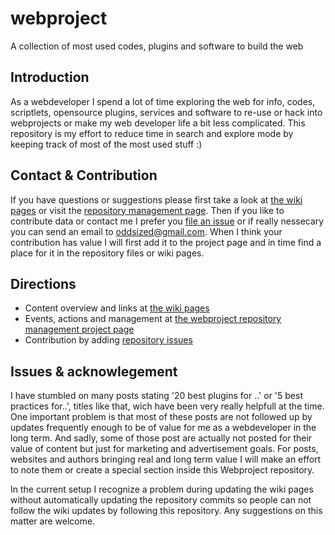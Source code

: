 # webproject
A collection of most used codes, plugins and software to build the web

## Introduction
As a webdeveloper I spend a lot of time exploring the web for info, codes, scriptlets, opensource plugins, services and software to re-use or hack into webprojects or make my web developer life a bit less complicated. This repository is my effort to reduce time in search and explore mode by keeping track of most of the most used stuff :) 

## Contact & Contribution
If you have questions or suggestions please first take a look at [the wiki pages](https://github.com/oddsized/webproject/wiki) or visit the [repository management page](https://github.com/oddsized/webproject/projects/1). Then if you like to contribute data or contact me I prefer you [file an issue](https://github.com/oddsized/webproject/issues) or if really nessecary you can send an email to oddsized@gmail.com. When I think your contribution has value I will first add it to the project page and in time find a place for it in the repository files or wiki pages.

## Directions
* Content overview and links at [the wiki pages](https://github.com/oddsized/webproject/wiki) 
* Events, actions and management at [the webproject repository management project page](https://github.com/oddsized/webproject/projects/1)
* Contribution by adding [repository issues](https://github.com/oddsized/webproject/issues)

## Issues & acknowlegement
I have stumbled on many posts stating '20 best plugins for ..' or '5 best practices for..', titles like that, wich have been very really helpfull at the time. One important problem is that most of these posts are not followed up by updates frequently enough to be of value for me as a webdeveloper in the long term. And sadly, some of those post are actually not posted for their value of content but just for marketing and advertisement goals. For posts, websites and authors bringing real and long term value I will make an effort to note them or create a special section inside this Webproject repository.

In the current setup I recognize a problem during updating the wiki pages without automatically updating the repository commits so people can not follow the wiki updates by following this repository. Any suggestions on this matter are welcome.

